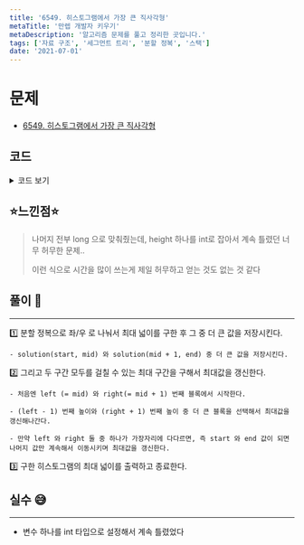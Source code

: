 ```yaml
---
title: '6549. 히스토그램에서 가장 큰 직사각형'
metaTitle: '만렙 개발자 키우기'
metaDescription: '알고리즘 문제를 풀고 정리한 곳입니다.'
tags: ['자료 구조', '세그먼트 트리', '분할 정복', '스택']
date: '2021-07-01'
---
```


# 문제
- [6549. 히스토그램에서 가장 큰 직사각형](https://www.acmicpc.net/problem/6549)

## 코드

<details><summary> 코드 보기 </summary>

``` java
import java.io.BufferedReader;
import java.io.IOException;
import java.io.InputStreamReader;
import java.util.StringTokenizer;

public class Q6549 {
    static int n, arr[];
    public static void main(String[] args) throws IOException {
        BufferedReader br = new BufferedReader(new InputStreamReader(System.in));
        while(true) {
            if (init(br)) break;
            long ans = solution(0, n-1);
            System.out.println(ans);
        }
    }

    private static long solution(int start, int end) {
        if(start >= end) return arr[start];
        int mid = (start + end)/2, left=mid, right=mid+1;
        long lv = solution(start, mid), rv = solution(mid + 1, end);
        long ret = Math.max(lv, rv);
        long height = Math.min(arr[left], arr[right]);
        ret = Math.max(ret, 2 * height);
        while(left > start || right < end) {
            if (left > start && (right == end || arr[left - 1] > arr[right + 1])) {
                left -= 1;
                height = Math.min(height, arr[left]);
            } else {
                right += 1;
                height = Math.min(height, arr[right]);
            }
            ret = Math.max(ret, height * (right - left + 1));
        }
        return ret;
    }

    private static boolean init(BufferedReader br) throws IOException {
        StringTokenizer st = new StringTokenizer(br.readLine());
        n = stoi(st.nextToken());
        if(n == 0) return true;
        arr=  new int[n];
        for (int i = 0; i < n; i++) {
            arr[i] = stoi(st.nextToken());
        }
        return false;
    }

    private static int stoi(String str) {
        return Integer.parseInt(str);
    }
}

```
</details>

## ⭐️느낀점⭐️

> 나머지 전부 long 으로 맞춰줬는데, height 하나를 int로 잡아서 계속 틀렸던 너무 허무한 문제..
> 
> 이런 식으로 시간을 많이 쓰는게 제일 허무하고 얻는 것도 없는 것 같다

## 풀이 📣
<hr/>

1️⃣ 분할 정복으로 좌/우 로 나눠서 최대 넓이를 구한 후 그 중 더 큰 값을 저장시킨다.

    - solution(start, mid) 와 solution(mid + 1, end) 중 더 큰 값을 저장시킨다.


2️⃣ 그리고 두 구간 모두를 걸칠 수 있는 최대 구간을 구해서 최대값을 갱신한다.

    - 처음엔 left (= mid) 와 right(= mid + 1) 번째 블록에서 시작한다. 

    - (left - 1) 번째 높이와 (right + 1) 번째 높이 중 더 큰 블록을 선택해서 최대값을 갱신해나간다.

    - 만약 left 와 right 둘 중 하나가 가장자리에 다다르면, 즉 start 와 end 값이 되면 나머지 값만 계속해서 이동시키며 최대값을 갱신한다.


3️⃣ 구한 히스토그램의 최대 넓이를 출력하고 종료한다.


## 실수 😅
<hr/>

- 변수 하나를 int 타입으로 설정해서 계속 틀렸었다